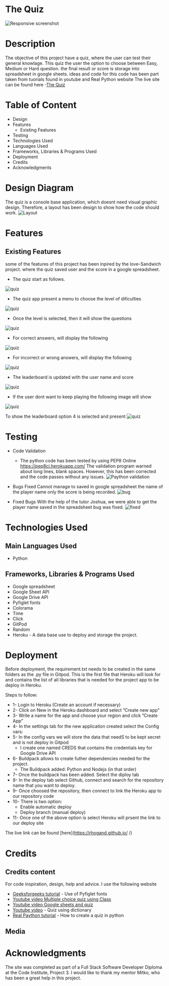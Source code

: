 # The Quiz

![Responsive screenshot](images/Responsive_image.png)

# Description 
The objective of this project have a quiz, where the user can test their general knowlage. This quiz the user the option to choose between Easy, Medium or Hard question. the final result or score is storage into spreadsheet in google sheets.
ideas and code for this code has been part taken from tuorials found in youtube and Real Python website
The live site can be found here -[The Quiz](https://thequiz.herokuapp.com/)
# Table of Content
* Design
* Features
    * Existing Features   
* Testing
* Technologies Used
* Languages Used
* Frameworks, Libraries & Programs Used
* Deployment
* Credits
* Acknowledgments
# Design Diagram 

The quiz is a console base application, which doesnt need visual graphic design. Therefore, a layout has been design to show how the code should work. ![Layout](/images/Quizdesign.png)
# Features
## Existing Features
some of the features of this project has been inpired by the love-Sandwich project.
where the quiz saved user and the score in a google spreadsheet.

* The quiz start as follows.

![quiz](/images/start_quiz2.png)

* The quiz app present a menu to choose the level of dificulties

![quiz](/images/quiz_selection.png)

* Once the level is selected, then it will show the questions

![quiz](/images/questions.png)

* For correct answers, will display the following

![quiz](/images/correct_question.png)

* For incorrect  or wrong answers, will display the following

![quiz](/images/wrong_question.png)

* The leaderboard is updated with the user name and score

![quiz](/images/updating_board.png)

* If the user dont want to keep playing the following image will show

![quiz](/images/leaving.png)

To show the leaderboard option 4 is selected and present
![quiz](/images/leaderboard_show.png)



# Testing

* Code Validation
   * The python code has been tested by using PEP8 Online https://pep8ci.herokuapp.com/
     The validation program warned about long lines, blank spaces. However, this has been corrected and the code passes without any issues.
     ![Paython validation](/images/Validation.png)
   
 * Bugs Fixed
   Cannot manage to saved in google spreadsheet the name of the player name only the score is being recorded.
   ![bug](/images/bug.png) 

* Fixed Bugs
  With the help of the tutor Joshua, we were able to get the player name saved in the spreadsheet bug was fixed.
  ![fixed](/images/leaderboard.png) 

# Technologies Used
## Main Languages Used
* Python
## Frameworks, Libraries & Programs Used
* Google spreadsheet
* Google Sheet API
* Google Drive API 
* Pyfiglet fonts 
* Colorama
* Time
* Click
* GitPod 
* Random
* Heroku - A data base use to deploy and storage the project. 

# Deployment
Before deployment, the requirement.txt needs to be created in the same folders as the .py file in Gitpod.
This is  the first file that Heroku will look for and contains the list of all libraries that is needed for the project app to be deploy in Heroku.

Steps to follow:

* 1-  Login to Heroku (Create an account if necessary)
* 2-  Click on New in the Heroku dashboard and select ”Create new app”
* 3-  Write a name for the app and choose your region and click ”Create App”
* 4-  In the settings tab for the new application created select the Config vars:
* 5-  In the config vars we will store the data that needS to be kept secret and is not deploy in Gitpod
   -  I create one named CREDS that contains the credentials key for Google Drive API
* 6-  Buildpack allows to create futher dependencies needed for the project. 
   -  The Buildpack added: Python and Nodejs (in that order)
* 7-  Once the buildpack has been added. Select the diploy tab
* 8-  In the deploy tab select Github, connect and search for the repository name that you want to deploy.
* 9-  Once choosed the repository, then connect to link the Heroku app to our repository code
* 10- There is two option: 
    - Enable automatic deploy  
    - Deploy branch (manual deploy)
* 11- Once one of the above option is select Heroku will prsent the link to our deploy site

The live link can be found [here](https://rhogand.github.io/    /)
# Credits
## Credits content
 For code inspiration, design, help and advice. I use the following website
* [Geeksforgeeks tutorial](https://www.geeksforgeeks.org/python-ascii-art-using-pyfiglet-module/) - Use of Pyfiglet fonts
* [Youtube video Multiple choice quiz using Class](https://www.youtube.com/watch?v=SgQhwtIoQ7o&ab_channel=MikeDane/)
* [Youtube video Google sheets and quiz](https://www.youtube.com/watch?v=SbKSiJy2WRo&ab_channel=DataBeliever/) 
* [Youtube video](https://www.youtube.com/watch?v=YScd9FqGAZs&ab_channel=TechWithStephen/) - Quiz using dictionary
* [Real Paython tutorial](https://realpython.com/python-quiz-application/#step-2-make-your-application-user-friendly/) - How to create a quiz in python
 ## Media
 # Acknowledgments
The site was completed as part of a Full Stack Software Developer Diploma at the Code Institute, Project 3. 
I would like to thank my mentor Mitko, who has been a great help in this project.